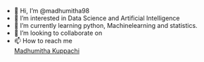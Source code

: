 - 👋 Hi, I’m @madhumitha98
- 👀 I’m interested in Data Science and Artificial Intelligence
- 🌱 I’m currently learning python, Machinelearning and statistics.
- 💞️ I’m looking to collaborate on 
- 📫 How to reach me <div class="badge-base LI-profile-badge" data-locale="en_US" data-size="medium" data-theme="light" data-type="VERTICAL" data-vanity="madhumitha-kuppachi-97823413b" data-version="v1"><a class="badge-base__link LI-simple-link" href="https://ie.linkedin.com/in/madhumitha-kuppachi-97823413b?trk=profile-badge">Madhumitha Kuppachi</a></div>
              

<!---
madhumitha98/madhumitha98 is a ✨ special ✨ repository because its `README.md` (this file) appears on your GitHub profile.
You can click the Preview link to take a look at your changes.
--->
